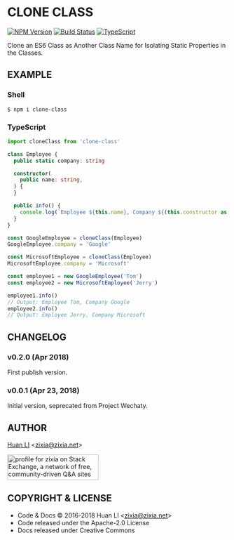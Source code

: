 # CLONE CLASS
[![NPM Version](https://badge.fury.io/js/clone-class.svg)](https://badge.fury.io/js/clone-class)
[![Build Status](https://api.travis-ci.org/zixia/node-clone-class.svg?branch=master)](https://travis-ci.org/zixia/node-clone-class)
[![TypeScript](https://img.shields.io/badge/%3C%2F%3E-TypeScript-blue.svg)](https://www.typescriptlang.org/)


Clone an ES6 Class as Another Class Name for Isolating Static Properties in the Classes.

## EXAMPLE

### Shell

```shell
$ npm i clone-class
```

### TypeScript

```ts
import cloneClass from 'clone-class'

class Employee {
  public static company: string

  constructor(
    public name: string,
  ) {
  }

  public info() {
    console.log(`Employee ${this.name}, Company ${(this.constructor as any).company}`)
  }
}

const GoogleEmployee = cloneClass(Employee)
GoogleEmployee.company = 'Google'

const MicrosoftEmployee = cloneClass(Employee)
MicrosoftEmployee.company = 'Microsoft'

const employee1 = new GoogleEmployee('Tom')
const employee2 = new MicrosoftEmployee('Jerry')

employee1.info()
// Output: Employee Tom, Company Google
employee2.info()
// Output: Employee Jerry, Company Microsoft
```

## CHANGELOG

### v0.2.0 (Apr 2018)

First publish version.

### v0.0.1 (Apr 23, 2018)

Initial version, seprecated from Project Wechaty.

## AUTHOR

[Huan LI](http://linkedin.com/in/zixia) \<zixia@zixia.net\>

<a href="https://stackexchange.com/users/265499">
  <img src="https://stackexchange.com/users/flair/265499.png" width="208" height="58" alt="profile for zixia on Stack Exchange, a network of free, community-driven Q&amp;A sites" title="profile for zixia on Stack Exchange, a network of free, community-driven Q&amp;A sites">
</a>

## COPYRIGHT & LICENSE

* Code & Docs © 2016-2018 Huan LI \<zixia@zixia.net\>
* Code released under the Apache-2.0 License
* Docs released under Creative Commons

[downloads-image]: http://img.shields.io/npm/dm/wechaty.svg?style=flat-square
[downloads-url]: https://npmjs.org/package/wechaty
